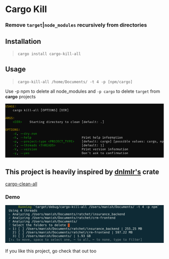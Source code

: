 # Cargo Kill

### Remove `target`|`node_modules` recursively from directories

## Installation

> `cargo install cargo-kill-all`

## Usage

> `cargo-kill-all /home/Documents/ -t 4 -p [npm/cargo]`

Use -p npm to delete all node_modules and `-p cargo` to delete `target` from **cargo** projects

![Usage](./usage.png "Usage")

## This project is heavily inspired by [dnlmlr's](https://github.com/dnlmlr) crate

[cargo-clean-all](https://github.com/dnlmlr/cargo-clean-all)

### Demo

![Demo](./demo.png "Demo")

If you like this project, go check that out too
